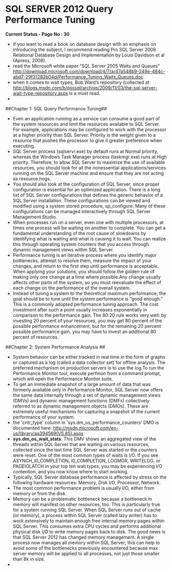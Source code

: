 # SQL SERVER 2012 Query Performance Tuning #
**Current Status - Page No : 30** 
* if you want to read a book on database design with an emphasis on introducing the subject, I recommend reading
Pro SQL Server 2008 Relational Database Design and Implementation by Louis Davidson et al (Apress, 2008). 
* read the Microsoft white paper “SQL Server 2005 Waits and Queues” http://download.microsoft.com/download/4/7/a/47a548b9-249e-484c-abd7-29f31282b04d/Performance_Tuning_Waits_Queues.doc
* when it comes to wait types, Bob Ward’s repository (collected at http://blogs.msdn.com/b/psssql/archive/2009/11/03/the-sql-server-wait-type-repository.aspx  is a must read.
* 

##Chapter 1: SQL Query Performance Tuning##
* Even an application running as a service can consume a good part of the system resources and limit the resources available to SQL Server. For example, applications may be configured to work with the processor at a higher priority than SQL Server. Priority is the weight given to a resource that pushes the processor to give it greater preference when executing.
* SQL Server process (sqlservr.exe) by default runs at Normal priority, whereas the Windows Task Manager process (taskmgr.exe) runs at High priority. Therefore, to allow SQL Server to maximize the use of available resources, you should look for all the nonessential applications/services running on the SQL Server machine and ensure that they are not acting as resource hogs.
* You should also look at the configuration of SQL Server, since proper configuration is essential for an optimized application. There is a long list of SQL Server configurations that defines the generic behavior of a SQL Server installation. These configurations can be viewed and modified using a system stored procedure, sp_configure. Many of these configurations can be managed interactively through SQL Server Management Studio.
* When processes run on a server, even one with multiple processors, at times one process will be waiting on another to complete. You can get a fundamental understanding of the root cause of slowdowns by identifying what is waiting and what is causing it to wait. You can realize this through operating system counters that you access through dynamic management views within SQL Server.
* Performance tuning is an iterative process where you identify major bottlenecks, attempt to resolve them, measure the impact of your changes, and return to the first step until performance is acceptable. When applying your solutions, you should follow the golden rule of making only one change at a time where possible.Any change usually affects other parts of the system, so you must reevaluate the effect of each change on the performance of the overall system.
* Instead of tuning a system to the theoretical maximum performance, the goal should be to tune until the system performance is “good enough.” This is a commonly adopted performance tuning approach. The cost investment after such a point usually increases exponentially in comparison to the performance gain. The 80:20 rule works very well: by investing 20 percent of your resources, you may get 80 percent of the possible performance enhancement, but for the remaining 20 percent possible performance gain, you may have to invest an additional 80 percent of resources.

##Chapter 2: System Performance Analysis  ##
* System behavior can be either tracked in real time in the form of graphs or captured as a log (called a data collector set) for offline analysis. The preferred mechanism on production servers is to use the log.To run the Performance Monitor tool, execute perfmon from a command prompt, which will open the Performance Monitor suite.
* To get an immediate snapshot of a large amount of data that was formerly available only in Performance Monitor, SQL Server now offers the same data internally through a set of dynamic management views (DMVs) and dynamic management functions (DMFs) collectively referred to as dynamic management objects (DMOs). These are extremely useful mechanisms for capturing a snapshot of the current performance of your system.
* the 'cntr_type' column in 'sys.dm_os_performance_counters' DMO is documented here: http://msdn.microsoft.com/en-us/library/aa394569(VS.85).aspx
* **sys.dm_os_wait_stats**. This DMV shows an aggregated view of the threads within SQL Server that are waiting on various resources, collected since the last time SQL Server was started or the counters were reset. One of the most common types of waits is I/O. If you see ASYNCH_I0_C0MPLETI0N, I0_C0MPLETI0N, LOGMGR, WRITELOG, or PAGEIOLATCH in your top ten wait types, you may be experiencing I/O contention, and you now know where to start working.
* Typically, SQL Server database performance is affected by stress on the following hardware resources: Memory, Disk I/O, Processor, Network.
* The most common performance problem is usually I/O, either from memory or from the disk.
* Memory can be a problematic bottleneck because a bottleneck in memory will manifest on other resources, too. This is particularly true for a system running SQL Server. When SQL Server runs out of cache (or memory), a process within SQL Server (called lazy writer) has to work extensively to maintain enough free internal memory pages within SQL Server. This consumes extra CPU cycles and performs additional physical disk I/O to write memory pages back to disk. The good news is that SQL Server 2012 has changed memory management. A single process now manages all memory within SQL Server; this can help to avoid some of the bottlenecks previously encountered because max server memory will be applied to all processes, not just those smaller than 8k in size.
* 
